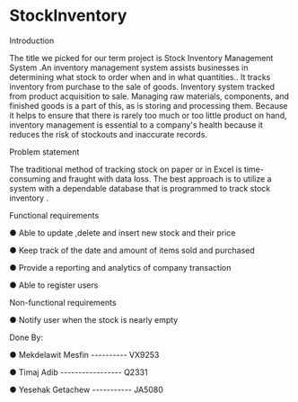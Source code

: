 # StockInventory

Introduction 

The title we picked for our term project is Stock Inventory Management System .An inventory management system assists businesses in determining what stock to order when and in what quantities.. It tracks inventory from purchase to the sale of goods. Inventory system  tracked from product acquisition to sale. Managing raw materials, components, and finished goods is a part of this, as is storing and processing them.
Because it helps to ensure that there is rarely too much or too little product on hand, inventory management is essential to a company's health because it reduces the risk of stockouts and inaccurate records.

Problem statement

The traditional method of tracking stock on paper or in Excel is time-consuming and fraught with data loss. The best approach is to utilize a system with a dependable database that is programmed to track stock inventory .

Functional requirements

●	Able to update ,delete and insert new stock and their price

●	Keep track of the date and amount of items sold and purchased

●	Provide a reporting and analytics of company transaction

●	Able to register users 

Non-functional requirements 

●	Notify user when the stock is nearly empty  

Done By:

●	Mekdelawit Mesfin ---------- VX9253

●	Timaj Adib ----------------- Q2331

●	Yesehak Getachew ----------- JA5080


